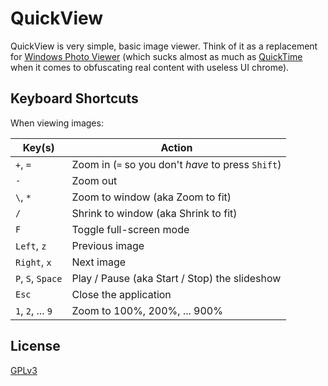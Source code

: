 # QuickView

QuickView is very simple, basic image viewer.  Think of it as a replacement for
[Windows Photo Viewer](http://en.wikipedia.org/wiki/Windows_Photo_Viewer) (which
sucks almost as much as [QuickTime](http://en.wikipedia.org/wiki/Quicktime) when
it comes to obfuscating real content with useless UI chrome).

## Keyboard Shortcuts

When viewing images:

| Key(s)            | Action |
|-------------------|--------|
| `+`, `=`          | Zoom in (`=` so you don't _have_ to press `Shift`) |
| `-`               | Zoom out |
| `\`, `*`          | Zoom to window (aka Zoom to fit) |
| `/`               | Shrink to window (aka Shrink to fit) |
| `F`               | Toggle full-screen mode |
| `Left`, `z`       | Previous image |
| `Right`, `x`      | Next image |
| `P`, `S`, `Space` | Play / Pause (aka Start / Stop) the slideshow |
| `Esc`             | Close the application |
| `1`, `2`, ... `9` | Zoom to 100%, 200%, ... 900% |

## License

[GPLv3](LICENSE.md)

